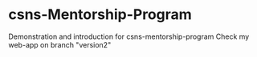 # csns-Mentorship-Program
Demonstration and introduction for csns-mentorship-program
Check my web-app on branch "version2"
